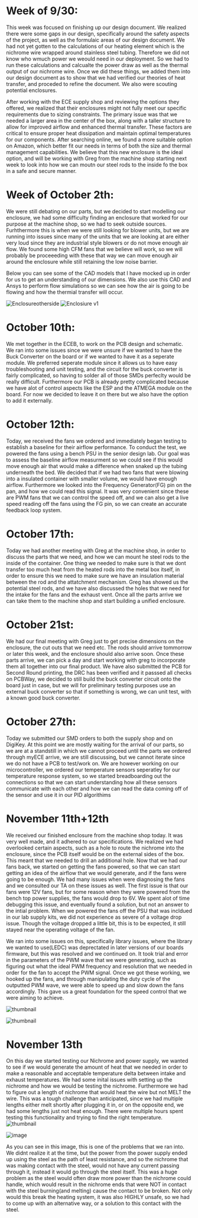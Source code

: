 # Week of 9/30:
This week was focused on finishing up our design document. We realized there were some gaps in our design, specifically around the safety aspects of the project, as well as the formulaic areas of our design document. We had not yet gotten to the calculations of our heating element which is the nichrome wire wrapped around stainless steel tubing. Therefore we did not know who wmuch power we weould need in our deployment. So we had to run these calculations and calcualte the power draw as well as the thermal output of our nichrome wire. Once we did these things, we added them into our design document as to show that we had verified our theories of heat transfer, and proceded to refine the document. We also were scouting potential enclosures. 

After working with the ECE supply shop and reviewing the options they offered, we realized that their enclosures might not fully meet our specific requirements due to sizing constraints. The primary issue was that we needed a larger area in the center of the box, along with a taller structure to allow for improved airflow and enhanced thermal transfer. These factors are critical to ensure proper heat dissipation and maintain optimal temperatures for our components. After searching online, we found a more suitable option on Amazon, which better fit our needs in terms of both the size and thermal management capabilities. We believe that this new enclosure is the ideal option, and will be working with Greg from the machine shop starting next week to look into how we can moutn our steel rods to the inside fo the box in a safe and secure manner.

# Week of October 2th:
We were still debating on our parts, but we decided to start modelling our enclosure, we had some difficulty finding an enclosure that worked for our purpose at the machine shop, so we had to seek outside sources. Furhthermore this is when we were still looking for blower units, but we are running into issues since many of the units that we are looking at are either very loud since they are industrial style blowers or do not move enough air flow. We found some high CFM fans that we believe will work, so we will probably be proceeeding with these that way we can move enough air around the enclosure while still retaining the low noise barrier.

Below you can see some of the CAD models that I have mocked up in order for us to get an understanding of our dimensions. We also use this CAD and Ansys to perform flow simulations so we can see how the air is going to be flowing and how the thermial transfer will occur.

![Enclosureotherside](https://github.com/user-attachments/assets/880336f1-e831-4f5b-8cb8-5975d4a616bb)
![Enclosiure v1](https://github.com/user-attachments/assets/9f50b3e3-2692-46cb-b5bb-763b7860bdf4)


# October 10th:
We met together in the ECEB, to work on the PCB design and schematic. We ran into some issues since we were unsure if we wanted to have the Buck Converter on the board or if we wanted to have it as a seperate module. We preferred seperate module since it allows us to have easy troubleshooting and unit testing, and the circuit for the buck converter is fairly complicated, so having to solder all of those SMDs perfeclty would be really difficult. Furthermore our PCB is already pretty complicated because we have alot of control aspects like the ESP and the ATMEGA module on the board. For now we decided to leave it on there but we also have the option to add it externally. 

# October 12th:
Today, we received the fans we ordered and immediately began testing to establish a baseline for their airflow performance. To conduct the test, we powered the fans using a bench PSU in the senior design lab. Our goal was to assess the baseline airflow measurment so we could see if this would move enough air that would make a difference when snaked up the tubing underneath the bed. We decided that if we had two fans that were blowing into a insulated container with smaller volume, we would have enough airflow. Furthermore we looked into the Frequency Generator(FG) pin on the pan, and how we could read this signal. It was very convenient since these are PWM fans that we can control the speed off, and we can also get a live speed reading off the fans using the FG pin, so we can create an accurate feedback loop system.

# October 17th:
Today we had another meeting with Greg at the machine shop, in order to discuss the parts that we need, and how we can mount he steel rods to the inside of the container. One thing we needed to make sure is that we dont transfer too much heat from the heated rods into the metal box itself, in order to ensure this we need to make sure we have an insulation material between the rod and the attatchment mechanism. Greg has showed us the potential steel rods, and we have also discussed the holes that we need for the intake for the fans and the exhaust vent. Once all the parts arrive we can take them to the machine shop and start building a unified enclosure.

# October 21st:
We had our final meeting with Greg just to get precise dimensions on the enclosure, the cut outs that we need etc. The rods should arrive tommorrow or later this week, and the enclosure should also arrive soon. Once these parts arrive, we can pick a day and start working with greg to incorporate them all together into our final product. We have also submitted the PCB for Second Round printing, the DRC has been verified and it passsed all checks on PCBWay, we decided to still build the buck converter circuit onto the board just in case, but we will for preliminary testing purposes use an external buck converter so that if something is wrong, we can unit test, with a known good buck converter. 

# October 27th:
Today we submitted our SMD orders to both the supply shop and on DigiKey. At this point we are mostly waiting for the arrival of our parts, so we are at a standstill in which we cannot proceed until the parts we ordered through myECE arrive, we are still discussing, but we cannot iterate since we do not have a PCB to test/work on. We are however working on our microcontroller, we ordered our temperature sensors seperatley for our temperature response system, so we started breadboarding out the connections so that we can start understanding how all these sensors communicate with each other and how we can read the data coming off of the sensor and use it in our PID algorithims

# November 11th+12th
We received our finished enclosure from the machine shop today. It was very well made, and it adhered to our specifications. We realized we had overlooked certain aspects, such as a hole to route the nichrome into the enclosure, since the PCB itself would be on the external sides of the box. This meant that we needed to drill an additional hole. Now that we had our fans back, we started on getting the fans powered, so that we can start getting an idea of the airflow that we would generate, and if the fans were going to be enough. We had many issues when were diagnosing the fans and we consulted our TA on these issues as well. The first issue is that our fans were 12V fans, but for some reason when they were powered from the bench top power supplies, the fans would drop to 6V. We spent alot of time debugging this issue, and eventually found a solution, but not an answer to the intial problem. When we powered the fans off the PSU that was incldued in our lab supply kits, we did not experience as severe of a voltage drop issue. Though the voltage dropped a little bit, this is to be expected, it still stayed near the operating voltage of the fan.

We ran into some issues on this, specifically library issues, where the library we wanted to use(LEDC) was deprectated in later versions of our boards firmware, but this was resolved and we continued on. It took trial and error in the parameters of the PWM wave that we were generating, such as figuring out what the ideal PWM frequency and resolution that we needed in order for the fan to accept the PWM signal. Once we got these working, we hooked up the fans, and through manipulating the duty cycle of the outputted PWM wave, we were able to speed up and slow down the fans accordingly. This gave us a great foundation for the speed control that we were aiming to achieve. 

![thumbnail](https://github.com/user-attachments/assets/485c1546-49c8-4ccd-8ce8-df8d78bf807f)

![thumbnail](https://github.com/user-attachments/assets/f5f84a51-0428-4ca6-b262-ea0d4957d594)


# November 13th
On this day we started testing our Nichrome and power supply, we wanted to see if we would generate the amount of heat that we needed in order to make a reasonable and acceptable temperature delta between intake and exhaust temperatures. We had some inital issues with setting up the nichrome and how we would be testing the nichrome. Furthermore we had to figure out a length of nichrome that would heat the wire but not MELT the wire. This was a tough challenge than anticipated, since we had multiple lengths either melt shortly after plugging it in, or on the opposite end, we had some lengths just not heat enough. There were multiple hours spent testing this functionality and trying to find the right temperature.
![thumbnail](https://github.com/user-attachments/assets/44093f65-f4b6-4061-810b-42fe0a02ac1b)

![image](https://github.com/user-attachments/assets/f93a1deb-f22f-475f-bcf1-4f65e2680700)

As you can see in this image, this is one of the problems that we ran into. We didnt realize it at the time, but the power from the power supply ended up using the steel as the path of least resistance, and so the nichrome that was making contact with the steel, would not have any current passing through it, instead it would go through the steel itself. This was a huge problem as the steel would often draw more power than the nichrome could handle, which would result in the nichrome ends that were NOT in contact with the steel burning(and melting) cause the contact to be broken. Not only would this break the heating system, it was also HIGHLY unsafe, so we had to come up with an alternative way, or a solution to this contact with the steel.


